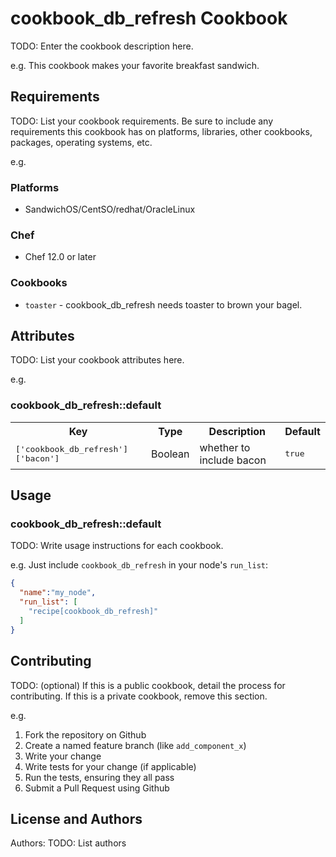 # cookbook_db_refresh Cookbook

TODO: Enter the cookbook description here.

e.g.
This cookbook makes your favorite breakfast sandwich.

## Requirements

TODO: List your cookbook requirements. Be sure to include any requirements this cookbook has on platforms, libraries, other cookbooks, packages, operating systems, etc.

e.g.
### Platforms

- SandwichOS/CentSO/redhat/OracleLinux

### Chef

- Chef 12.0 or later

### Cookbooks

- `toaster` - cookbook_db_refresh needs toaster to brown your bagel.

## Attributes

TODO: List your cookbook attributes here.

e.g.
### cookbook_db_refresh::default

<table>
  <tr>
    <th>Key</th>
    <th>Type</th>
    <th>Description</th>
    <th>Default</th>
  </tr>
  <tr>
    <td><tt>['cookbook_db_refresh']['bacon']</tt></td>
    <td>Boolean</td>
    <td>whether to include bacon</td>
    <td><tt>true</tt></td>
  </tr>
</table>

## Usage

### cookbook_db_refresh::default

TODO: Write usage instructions for each cookbook.

e.g.
Just include `cookbook_db_refresh` in your node's `run_list`:

```json
{
  "name":"my_node",
  "run_list": [
    "recipe[cookbook_db_refresh]"
  ]
}
```

## Contributing

TODO: (optional) If this is a public cookbook, detail the process for contributing. If this is a private cookbook, remove this section.

e.g.
1. Fork the repository on Github
2. Create a named feature branch (like `add_component_x`)
3. Write your change
4. Write tests for your change (if applicable)
5. Run the tests, ensuring they all pass
6. Submit a Pull Request using Github

## License and Authors

Authors: TODO: List authors

